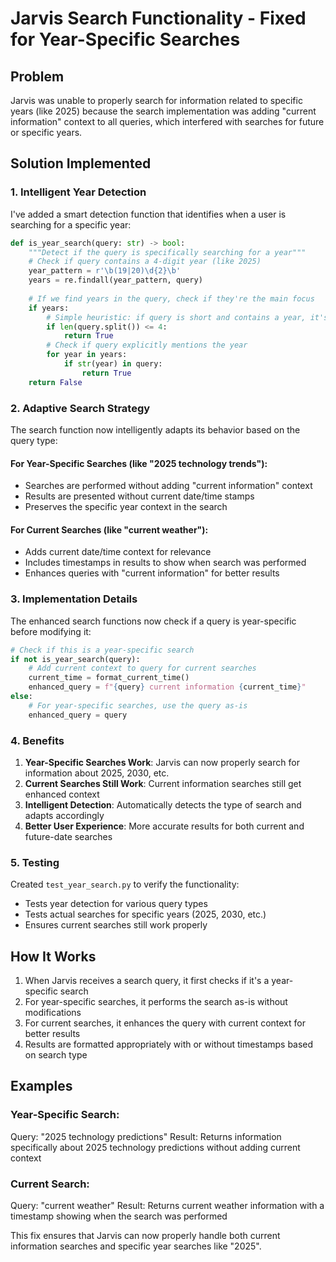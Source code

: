 # Jarvis Search Functionality - Fixed for Year-Specific Searches

## Problem
Jarvis was unable to properly search for information related to specific years (like 2025) because the search implementation was adding "current information" context to all queries, which interfered with searches for future or specific years.

## Solution Implemented

### 1. Intelligent Year Detection
I've added a smart detection function that identifies when a user is searching for a specific year:

```python
def is_year_search(query: str) -> bool:
    """Detect if the query is specifically searching for a year"""
    # Check if query contains a 4-digit year (like 2025)
    year_pattern = r'\b(19|20)\d{2}\b'
    years = re.findall(year_pattern, query)
    
    # If we find years in the query, check if they're the main focus
    if years:
        # Simple heuristic: if query is short and contains a year, it's likely a year search
        if len(query.split()) <= 4:
            return True
        # Check if query explicitly mentions the year
        for year in years:
            if str(year) in query:
                return True
    return False
```

### 2. Adaptive Search Strategy
The search function now intelligently adapts its behavior based on the query type:

#### For Year-Specific Searches (like "2025 technology trends"):
- Searches are performed without adding "current information" context
- Results are presented without current date/time stamps
- Preserves the specific year context in the search

#### For Current Searches (like "current weather"):
- Adds current date/time context for relevance
- Includes timestamps in results to show when search was performed
- Enhances queries with "current information" for better results

### 3. Implementation Details

The enhanced search functions now check if a query is year-specific before modifying it:

```python
# Check if this is a year-specific search
if not is_year_search(query):
    # Add current context to query for current searches
    current_time = format_current_time()
    enhanced_query = f"{query} current information {current_time}"
else:
    # For year-specific searches, use the query as-is
    enhanced_query = query
```

### 4. Benefits

1. **Year-Specific Searches Work**: Jarvis can now properly search for information about 2025, 2030, etc.
2. **Current Searches Still Work**: Current information searches still get enhanced context
3. **Intelligent Detection**: Automatically detects the type of search and adapts accordingly
4. **Better User Experience**: More accurate results for both current and future-date searches

### 5. Testing

Created `test_year_search.py` to verify the functionality:
- Tests year detection for various query types
- Tests actual searches for specific years (2025, 2030, etc.)
- Ensures current searches still work properly

## How It Works

1. When Jarvis receives a search query, it first checks if it's a year-specific search
2. For year-specific searches, it performs the search as-is without modifications
3. For current searches, it enhances the query with current context for better results
4. Results are formatted appropriately with or without timestamps based on search type

## Examples

### Year-Specific Search:
Query: "2025 technology predictions"
Result: Returns information specifically about 2025 technology predictions without adding current context

### Current Search:
Query: "current weather"
Result: Returns current weather information with a timestamp showing when the search was performed

This fix ensures that Jarvis can now properly handle both current information searches and specific year searches like "2025".
